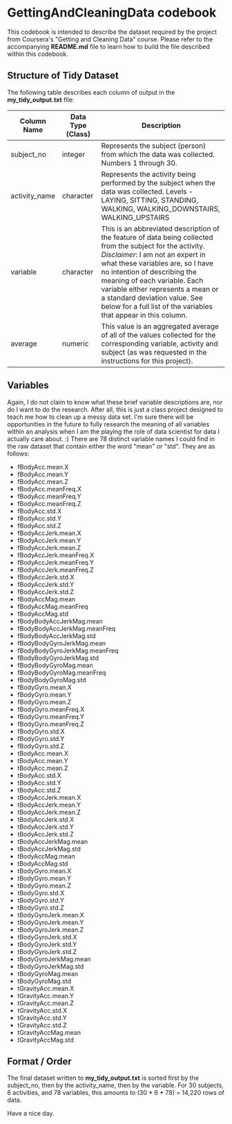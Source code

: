 GettingAndCleaningData codebook
===============================

This codebook is intended to describe the dataset required by the project from Coursera's "Getting and Cleaning Data" course.  Please refer to the accompanying **README.md** file to learn how to build the file described within this codebook.

Structure of Tidy Dataset
-------------------------

The following table describes each column of output in the **my_tidy_output.txt** file:

Column Name     | Data Type (Class) | Description
--------------- | ----------------- | ------------------------------------------------------------------------------------
subject_no      | integer           | Represents the subject (person) from which the data was collected.  Numbers 1 through 30.
activity_name   | character         | Represents the activity being performed by the subject when the data was collected.  Levels - LAYING, SITTING, STANDING, WALKING, WALKING_DOWNSTAIRS, WALKING_UPSTAIRS
variable        | character         | This is an abbreviated description of the feature of data being collected from the subject for the activity.  *Disclaimer*: I am not an expert in what these variables are, so I have no intention of describing the meaning of each variable.  Each variable either represents a mean or a standard deviation value.  See below for a full list of the variables that appear in this column.
average         | numeric           | This value is an aggregated average of all of the values collected for the corresponding variable, activity and subject (as was requested in the instructions for this project).


Variables
---------
Again, I do not claim to know what these brief variable descriptions are, nor do I want to do the research.  After all, this is just a class project designed to teach me how to clean up a messy data set.  I'm sure there will be opportunities in the future to fully research the meaning of all variables within an analysis when I am the playing the role of data scientist for data I actually care about.  :)  There are 78 distinct variable names I could find in the raw dataset that contain either the word "mean" or "std".  They are as follows:

* fBodyAcc.mean.X
* fBodyAcc.mean.Y
* fBodyAcc.mean.Z
* fBodyAcc.meanFreq.X
* fBodyAcc.meanFreq.Y
* fBodyAcc.meanFreq.Z
* fBodyAcc.std.X
* fBodyAcc.std.Y
* fBodyAcc.std.Z
* fBodyAccJerk.mean.X
* fBodyAccJerk.mean.Y
* fBodyAccJerk.mean.Z
* fBodyAccJerk.meanFreq.X
* fBodyAccJerk.meanFreq.Y
* fBodyAccJerk.meanFreq.Z
* fBodyAccJerk.std.X
* fBodyAccJerk.std.Y
* fBodyAccJerk.std.Z
* fBodyAccMag.mean
* fBodyAccMag.meanFreq
* fBodyAccMag.std
* fBodyBodyAccJerkMag.mean
* fBodyBodyAccJerkMag.meanFreq
* fBodyBodyAccJerkMag.std
* fBodyBodyGyroJerkMag.mean
* fBodyBodyGyroJerkMag.meanFreq
* fBodyBodyGyroJerkMag.std
* fBodyBodyGyroMag.mean
* fBodyBodyGyroMag.meanFreq
* fBodyBodyGyroMag.std
* fBodyGyro.mean.X
* fBodyGyro.mean.Y
* fBodyGyro.mean.Z
* fBodyGyro.meanFreq.X
* fBodyGyro.meanFreq.Y
* fBodyGyro.meanFreq.Z
* fBodyGyro.std.X
* fBodyGyro.std.Y
* fBodyGyro.std.Z
* tBodyAcc.mean.X
* tBodyAcc.mean.Y
* tBodyAcc.mean.Z
* tBodyAcc.std.X
* tBodyAcc.std.Y
* tBodyAcc.std.Z
* tBodyAccJerk.mean.X
* tBodyAccJerk.mean.Y
* tBodyAccJerk.mean.Z
* tBodyAccJerk.std.X
* tBodyAccJerk.std.Y
* tBodyAccJerk.std.Z
* tBodyAccJerkMag.mean
* tBodyAccJerkMag.std
* tBodyAccMag.mean
* tBodyAccMag.std
* tBodyGyro.mean.X
* tBodyGyro.mean.Y
* tBodyGyro.mean.Z
* tBodyGyro.std.X
* tBodyGyro.std.Y
* tBodyGyro.std.Z
* tBodyGyroJerk.mean.X
* tBodyGyroJerk.mean.Y
* tBodyGyroJerk.mean.Z
* tBodyGyroJerk.std.X
* tBodyGyroJerk.std.Y
* tBodyGyroJerk.std.Z
* tBodyGyroJerkMag.mean
* tBodyGyroJerkMag.std
* tBodyGyroMag.mean
* tBodyGyroMag.std
* tGravityAcc.mean.X
* tGravityAcc.mean.Y
* tGravityAcc.mean.Z
* tGravityAcc.std.X
* tGravityAcc.std.Y
* tGravityAcc.std.Z
* tGravityAccMag.mean
* tGravityAccMag.std

Format / Order
--------------
The final dataset written to **my_tidy_output.txt** is sorted first by the subject_no, then by the activity_name, then by the variable.  For 30 subjects, 6 activities, and 78 variables, this amounts to (30 * 6 * 78) = 14,220 rows of data.

Have a nice day.
